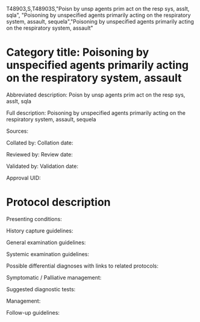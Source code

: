 T48903,S,T48903S,"Poisn by unsp agents prim act on the resp sys, asslt, sqla", "Poisoning by unspecified agents primarily acting on the respiratory system, assault, sequela","Poisoning by unspecified agents primarily acting on the respiratory system, assault"
# Category title: Poisoning by unspecified agents primarily acting on the respiratory system, assault

Abbreviated description: Poisn by unsp agents prim act on the resp sys, asslt, sqla

Full description: Poisoning by unspecified agents primarily acting on the respiratory system, assault, sequela

Sources:

Collated by:
Collation date:

Reviewed by:
Review date:

Validated by:
Validation date:

Approval UID:

# Protocol description

Presenting conditions:

History capture guidelines:

General examination guidelines:

Systemic examination guidelines:

Possible differential diagnoses with links to related protocols:

Symptomatic / Palliative management:

Suggested diagnostic tests:

Management:

Follow-up guidelines:
